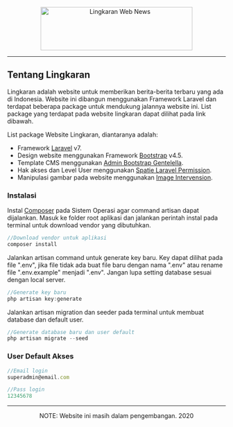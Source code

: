 <p align="center">
    <img src="https://github.com/riyan-amanda/lingkaran-web-news/blob/master/public/assets/logo/lingkaran.png?raw=true" alt="Lingkaran Web News" width="350px" height="100px">
    <hr/>
</p>

## Tentang Lingkaran

Lingkaran adalah website untuk memberikan berita-berita terbaru yang ada di Indonesia. Website ini dibangun menggunakan Framework Laravel dan terdapat beberapa package untuk mendukung jalannya website ini. List package yang terdapat pada website lingkaran dapat dilihat pada link dibawah.

List package Website Lingkaran, diantaranya adalah:

- Framework [Laravel](https://laravel.com/) v7.
- Design website menggunakan Framework [Bootstrap](https://getbootstrap.com/) v4.5.
- Template CMS menggunakan [Admin Bootstrap Gentelella](https://github.com/ColorlibHQ/gentelella).
- Hak akses dan Level User menggunakan [Spatie Laravel Permission](https://github.com/spatie/laravel-permission).
- Manipulasi gambar pada website menggunakan [Image Intervension](http://image.intervention.io/).

### Instalasi
Instal [Composer](https://getcomposer.org/) pada Sistem Operasi agar command artisan dapat dijalankan. Masuk ke folder root aplikasi dan jalankan perintah instal pada terminal untuk download vendor yang dibutuhkan.

```javascript
//Download vendor untuk aplikasi
composer install
```

Jalankan artisan command untuk generate key baru. Key dapat dilihat pada file ".env", jika file tidak ada buat file baru dengan nama ".env" atau rename file ".env.example" menjadi ".env". Jangan lupa setting database sesuai dengan local server.

```javascript
//Generate key baru
php artisan key:generate
```
Jalankan artisan migration dan seeder pada terminal untuk membuat database dan default user.

```javascript
//Generate database baru dan user default
php artisan migrate --seed

```

### User Default Akses

```javascript
//Email login
superadmin@email.com

//Pass login
12345678
```

<hr/>
<p align="center">NOTE: Website ini masih dalam pengembangan. 2020</p>
